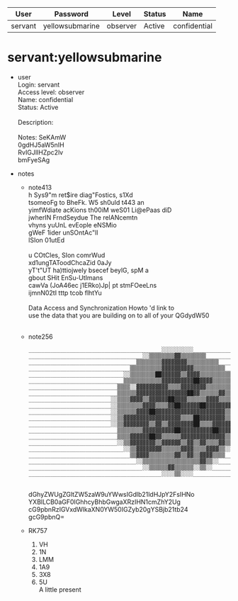| User         | Password                          | Level    | Status     | Name          |  
|--------------|-----------------------------------|----------|------------|---------------|  
| servant      | yellowsubmarine                   | observer | Active     | confidential  |  

# servant:yellowsubmarine
* user<br>
  Login: servant<br>
  Access level: observer<br>
  Name: confidential<br>
  Status: Active<br>
  <br>
  Description:<br>
  <br>
  Notes: SeKAmW<br>
  0gdHJ5aW5nIH<br>
  RvIGJlIHZpc2lv<br>
  bmFyeSAg<br>

* notes<br>
  * note413<br>
      h Sys9"m ret$ire diag"Fostics, s1Xd<br>
      tsomeoFg to BheFk. W5 sh0uld t443 an <br>
      yimfWdiate acKions th00iM weS01 Li@ePaas diD <br>
      jwherIN FrndSeydue The relANcemtn <br>
      vhyns yuUnL evEople eNSMio <br>
      gWeF 1ider unSOntAc"lI <br>
      lSIon 01utEd <br>
      <br>
      u COtCles, SIon comrWud <br>
      xd1ungTAToodChcaZid 0aJy <br>
      yT't"UT ha)ttiojwely bsecef beylG, spM a<br>
      gbout SHit EnSu-UtImans <br>
      cawVa (JoA46ec j1ERko)Jp| pt stmFOeeLns <br>
      ijmnN02tI tttp tcob flhtYu<br>
      <br>
      Data Access and Synchronization Howto 'd link to <br>
      use the data that you are building on to all of your QGdydW50<br>
      <br>
  * note256<br>
  
        __________________________________________░░░░░░░░░░________________________________________________
        ____________________________________░░▒▒▒▒▒▒▒▒▓▓▒▒▒▒▒▒▒▒____________________________________________
        __________________________________▒▒▒▒▒▒▒▒▓▓▓▓▓▓▓▓▒▒▒▒▒▒▒▒▒▒________________________________________
        ________________________________▒▒▒▒▒▒▒▒▒▒▓▓▓▓▓▓▓▓▓▓▒▒▒▒▒▒▒▒▒▒______________________________________
        ______________________________░░▒▒▒▒▒▒▒▒██▓▓▓▓▓▓▒▒▓▓▓▓▒▒▒▒▒▒▒▒▒▒____________________________________
        ______________________________▒▒▒▒▒▒▒▒▒▒▒▒▓▓▓▓▓▓▓▓▓▓██▓▓▓▓▒▒▒▒▒▒░░__________________________________
        ____________________________▒▒▒▒░░▓▓▓▓▓▓▓▓▓▓▒▒▒▒▓▓▓▓▓▓▓▓▒▒▒▒▒▒▒▒▒▒__________________________________
        ____________________________▒▒▒▒▒▒▓▓▓▓▓▓▓▓▓▓▓▓▓▓▓▓██▓▓▒▒▒▒▒▒▓▓▒▒▒▒__________________________________
        __________________________░░▒▒▒▒▓▓▓▓▒▒▓▓▓▓▓▓██▓▓▓▓▒▒▒▒▒▒▓▓▓▓▒▒▒▒▒▒░░________________________________
        __________________________░░▒▒▒▒▒▒▒▒▓▓▓▓▒▒▒▒▓▓██▓▓▓▓▓▓██▓▓▓▓▓▓▓▓▒▒░░________________________________
        __________________________░░▒▒▒▒▒▒▓▓▓▓██▓▓▓▓▓▓▓▓▓▓▓▓▓▓▓▓▓▓▓▓▓▓▒▒▓▓░░________________________________
        __________________________░░▒▒▓▓▓▓▓▓▓▓▓▓▓▓▓▓▓▓▓▓▒▒▒▒██▓▓▓▓▓▓▓▓▒▒▓▓░░________________________________
        __________________________░░▒▒▓▓▓▓▓▓▓▓▒▒▓▓▒▒▓▓▓▓▓▓▓▓██▒▒▒▒▓▓▓▓▓▓▒▒░░________________________________
        ____________________________▒▒▒▒▒▒▒▒▓▓▓▓▓▓▓▓▓▓██▓▓▓▓▓▓▓▓▓▓██▓▓▓▓▒▒__________________________________
        ____________________________▒▒▒▒▓▓▓▓▓▓██▓▓▒▒▒▒▒▒▓▓▓▓▓▓▓▓▓▓▓▓▓▓▒▒▒▒__________________________________
        ____________________________░░▒▒▓▓▓▓▓▓▓▓▒▒▓▓▓▓▓▓▒▒▓▓▒▒▓▓▒▒▒▒▓▓▒▒░░__________________________________
        ______________________________░░▒▒▓▓▓▓▓▓▓▓▒▒▒▒▒▒▓▓▓▓▒▒▒▒▓▓▓▓▒▒░░____________________________________
        ________________________________▒▒▓▓▓▓▒▒▒▒▒▒▒▒▓▓▒▒▓▓▒▒▓▓▓▓▒▒▒▒______________________________________
        __________________________________░░▒▒▒▒▒▒▒▒▒▒▒▒▒▒▒▒▒▒▓▓▒▒░░________________________________________
        ____________________________________░░▒▒▒▒▒▒▓▓▒▒▒▒▒▒░░▒▒░░__________________________________________
        __________________________________________░░░░▒▒░░░░________________________________________________
      <br>
      dGhyZWUgZGltZW5zaW9uYWwsIGdlb21ldHJpY2FsIHNo<br>
      YXBlLCB0aGF0IGhhcyBhbGwgaXRzIHN1cmZhY2Ug<br>
      cG9pbnRzIGVxdWlkaXN0YW50IGZyb20gYSBjb21tb24<br>
      gcG9pbnQ=<br>
  * RK757<br>
      1. VH<br>
      2. 1N<br>
      3. LMM<br>
      4. 1A9<br>
      5. 3X8<br>
      6. 5U<br>
      A little present<br>
